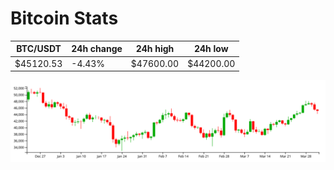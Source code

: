 # Bitcoin Stats

BTC/USDT|24h change|24h high|24h low|
|---|---|---|---|
|$45120.53|-4.43%|$47600.00|$44200.00|

<img src="./chart.svg">

